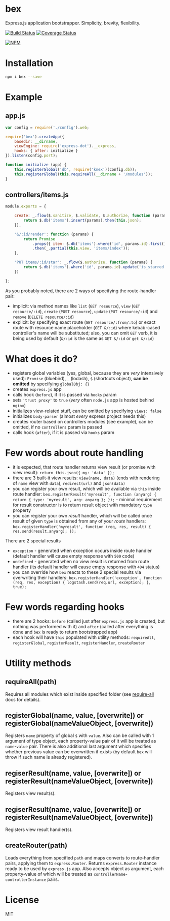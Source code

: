 # bex

Express.js application bootstrapper. Simplicity, brevity, flexibility.

[![Build Status](https://secure.travis-ci.org/titarenko/bex.png?branch=master)](https://travis-ci.org/titarenko/bex) [![Coverage Status](https://coveralls.io/repos/titarenko/bex/badge.png)](https://coveralls.io/r/titarenko/bex)

[![NPM](https://nodei.co/npm/bex.png?downloads=true&stars=true)](https://nodei.co/npm/bex/)

# Installation

```bash
npm i bex --save
```

# Example

## app.js

```js
var config = require('./config').web;

require('bex').createApp({
	basedir: __dirname,
	viewEngine: require('express-dot').__express,
	hooks: { after: initialize }
}).listen(config.port);

function initialize (app) {
	this.registerGlobal('db', require('knex')(config.db));
	this.registerGlobal(this.requireAll(__dirname + '/modules'));
}
```

## controllers/items.js

```js
module.exports = {

	create: _.flow($.sanitize, $.validate, $.authorize, function (params) {
		return $.db('items').insert(params).then(this.json);
	}),

	'&/:id/render': function (params) {
		return Promise
			.props({ item: $.db('items').where('id', params.id).first() })
			.then(_.partial(this.view, 'items/index'));
	},

	'PUT items/:id/star': _.flow($.authorize, function (params) {
		return $.db('items').where('id', params.id).update('is_starred', 1).then(this.json);
	})

};
```

As you probably noted, there are 2 ways of specifying the route-handler pair:

- implicit: via method names like `list` (`GET resource`), `view` (`GET resource/:id`), `create` (`POST resource`), `update` (`PUT resource/:id`) and `remove` (`DELETE resource/:id`)
- explicit: by specifying exact route (`GET resource/:from/:to`) or exact route with resource name placeholder (`GET &/:id`) where kebab-cased controller's name will be substituted; also, you can omit `GET` verb, it is being used by default (`&/:id` is the same as `GET &/:id` or `get &/:id`)

# What does it do?

- registers global variables (yes, global, because they are *very* intensively used): `Promise` (bluebird), `_` (lodash), `$` (shortcuts object), **can be omitted** by specifying `globalObj: {}`
- creates `express.js` app
- calls hook (`before`), if it is passed via `hooks` param
- sets `'trust proxy'` to `true` (*very* often `node.js` app is hosted behind `nginx`)
- initializes view-related stuff, can be omitted by specifying `views: false`
- initializes `body-parser` (almost *every* express project needs this)
- creates router based on controllers modules (see example), can be omitted, if no `controllers` param is passed
- calls hook (`after`), if it is passed via `hooks` param

# Few words about route handling

- it is expected, that route handler returns view result (or promise with view result): `return this.json({ my: 'data' });`
- there are 3 built-it view results: `view(name, data)` (ends with rendering of `name` view with `data`), `redirect(url)` and `json(data)`
- you can register your own result, which will be available via `this` inside route handler: `bex.registerResult('myresult', function (anyarg) { return { type: 'myresult', arg: anyarg }; });` - minimal requirement for result constructor is to return result object with mandatory `type` property
- you can register your own *result* handler, which will be called once result of given `type` is obtained from any of your *route* handlers: `bex.registerHandler('myresult', function (req, res, result) { res.send(result.anyarg); });`

There are 2 special results

- `exception` - generated when exception occurs inside route handler (default handler will cause empty response with `500` code)
- `undefined` - generated when no view result is returned from route handler (its default handler will cause empty response with `404` status)
- you can override how `bex` reacts to these 2 special results via overwriting their handlers: `bex.registerHandler('exception', function (req, res, exception) { logstash.send(req.url, exception); }, true);`

# Few words regarding hooks

- there are 2 hooks: `before` (called just after `express.js` app is created, but nothing was performed with it) and `after` (called after everything is done and `bex` is ready to return bootstrapped app)
- each hook will have `this` populated with utility methods: `requireAll`, `registerGlobal`, `registerResult`, `registerHandler`, `createRouter`

# Utility methods

## requireAll(path)

Requires all modules which exist inside specified folder (see [require-all](https://www.npmjs.com/package/require-all) docs for details).

## registerGlobal(name, value, [overwrite]) or registerGlobal(nameValueObject, [overwrite])

Registers `name` property of global `$` with `value`. Also can be called with 1 argument of type object, each property-value pair of it will be treated as `name`-`value` pair. There is also additional last argument which specifies whether previous value can be overwritten if exists (by default `bex` will throw if such name is already registered).

## regiserResult(name, value, [overwrite]) or registerResult(nameValueObject, [overwrite])

Registers view result(s).

## regiserResult(name, value, [overwrite]) or registerResult(nameValueObject, [overwrite])

Registers view result handler(s).

## createRouter(path)

Loads everything from specified `path` and maps converts to route-handler pairs, applying them to `express.Router`. Returns `express.Router` instance ready to be used by `express.js` app. Also accepts object as argument, each property-value of which will be treated as `controllerName`-`controllerInstance` pairs.

# License

MIT
